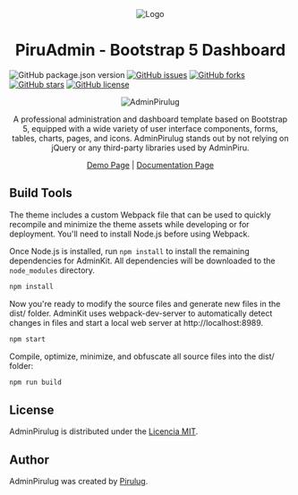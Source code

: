 <div align="center">
  <img src="./src/img/logo.png" alt="Logo">
</div>

<h1 align="center">PiruAdmin - Bootstrap 5 Dashboard</h1>

![GitHub package.json version](https://img.shields.io/github/package-json/v/pirulug/piruadmin-bootstrap-5-dashboard?color=ff0055&style=for-the-badge)
[![GitHub issues](https://img.shields.io/github/issues/pirulug/piruadmin-bootstrap-5-dashboard?color=%23ff0055&style=for-the-badge)](https://github.com/pirulug/piruadmin-bootstrap-5-dashboard/issues)
[![GitHub forks](https://img.shields.io/github/forks/pirulug/piruadmin-bootstrap-5-dashboard?color=ff0055&style=for-the-badge)](https://github.com/pirulug/piruadmin-bootstrap-5-dashboard/network)
[![GitHub stars](https://img.shields.io/github/stars/pirulug/piruadmin-bootstrap-5-dashboard?color=ff0055&style=for-the-badge)](https://github.com/pirulug/piruadmin-bootstrap-5-dashboard/stargazers)
[![GitHub license](https://img.shields.io/github/license/pirulug/piruadmin-bootstrap-5-dashboard?color=ff0055&style=for-the-badge)](https://github.com/pirulug/piruadmin-bootstrap-5-dashboard/blob/master/LICENSE.txt)

<p align="center">
  <img src="./src/img/background.png" alt="AdminPirulug">
</p>

<p align="center">A professional administration and dashboard template based on Bootstrap 5, equipped with a wide variety of user interface components, forms, tables, charts, pages, and icons. AdminPirulug stands out by not relying on jQuery or any third-party libraries used by AdminPiru.</p>

<p align="center">
	<a href="https://pirulug.github.io/piruadmin-bootstrap-5-dashboard">Demo Page</a> | 
	<a href="https://pirulug.github.io/piruadmin-bootstrap-5-dashboard">Documentation Page</a>
</p>

## Build Tools

The theme includes a custom Webpack file that can be used to quickly recompile and minimize the theme assets while developing or for deployment. You'll need to install Node.js before using Webpack.

Once Node.js is installed, run `npm install` to install the remaining dependencies for AdminKit. All dependencies will be downloaded to the `node_modules` directory.


```bash
npm install
```

Now you're ready to modify the source files and generate new files in the dist/ folder. AdminKit uses webpack-dev-server to automatically detect changes in files and start a local web server at http://localhost:8989.

```bash
npm start
```

Compile, optimize, minimize, and obfuscate all source files into the dist/ folder:

```bash
npm run build
```

## License

AdminPirulug is distributed under the [Licencia MIT](./LICENSE).

## Author

AdminPirulug was created by <a href="https://github.com/pirulug">Pirulug</a>.
